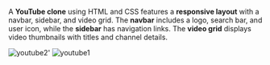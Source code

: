 A **YouTube clone** using HTML and CSS features a **responsive layout** with a navbar, sidebar, and video grid. The **navbar** includes a logo, search bar, and user icon, while the **sidebar** has navigation links. The **video grid** displays video thumbnails with titles and channel details.

![youtube2'](https://github.com/user-attachments/assets/358a3c13-c230-409a-8408-a9fc9808b145)
![youtube1](https://github.com/user-attachments/assets/f80ee688-7655-437c-954e-00a61d50b6fa)
